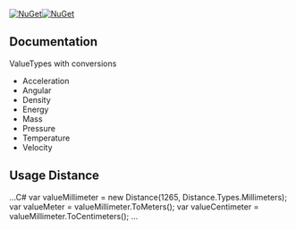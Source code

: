 
[![NuGet](https://img.shields.io/nuget/v/Jpc.Physics.Abstractions.svg)](https://www.nuget.org/packages/Jpc.Physics.Abstractions)[![NuGet](https://img.shields.io/nuget/dt/Jpc.Physics.Abstractions.svg)](https://www.nuget.org/packages/Jpc.Physics.Abstractions)

## Documentation

ValueTypes with conversions

- Acceleration
- Angular
- Density
- Energy
- Mass
- Pressure
- Temperature
- Velocity


## Usage Distance
...C#
var valueMillimeter = new Distance(1265, Distance.Types.Millimeters);
var valueMeter = valueMillimeter.ToMeters();
var valueCentimeter = valueMillimeter.ToCentimeters();
...

